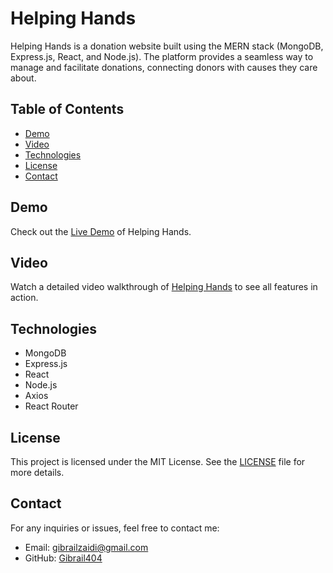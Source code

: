 # Helping Hands

Helping Hands is a donation website built using the MERN stack (MongoDB, Express.js, React, and Node.js). The platform provides a seamless way to manage and facilitate donations, connecting donors with causes they care about.

## Table of Contents
- [Demo](#demo)
- [Video](#video)
- [Technologies](#technologies)
- [License](#license)
- [Contact](#contact)


## Demo
Check out the [Live Demo](https://helpinghands0.vercel.app/) of Helping Hands.

## Video
Watch a detailed video walkthrough of [Helping Hands](https://www.youtube.com/watch?v=pFr1xaDfQaw) to see all features in action.

## Technologies
- MongoDB
- Express.js
- React
- Node.js
- Axios
- React Router


## License
This project is licensed under the MIT License. See the [LICENSE](LICENSE) file for more details.

## Contact
For any inquiries or issues, feel free to contact me:

- Email: gibrailzaidi@gmail.com
- GitHub: [Gibrail404](https://github.com/Gibrail404)
